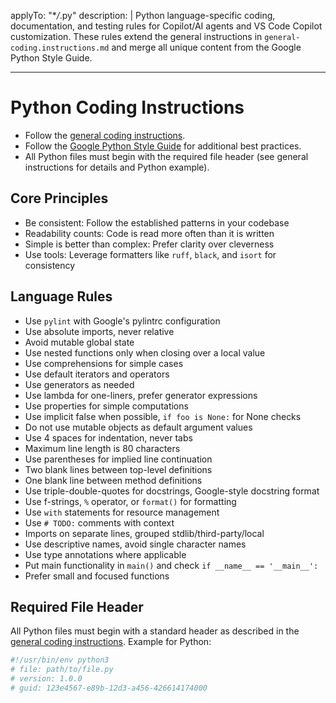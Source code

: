 <!-- file: .github/instructions/python.instructions.md -->
<!-- version: 1.1.0 -->
<!-- guid: 2a5b7c8d-9e1f-4a2b-8c3d-6e9f1a5b7c8d -->
<!-- DO NOT EDIT: This file is managed centrally in ghcommon repository -->
<!-- To update: Create an issue/PR in jdfalk/ghcommon -->

applyTo: "\*_/_.py" description: | Python language-specific coding,
documentation, and testing rules for Copilot/AI agents and VS Code Copilot
customization. These rules extend the general instructions in
`general-coding.instructions.md` and merge all unique content from the Google
Python Style Guide.

---

# Python Coding Instructions

- Follow the [general coding instructions](general-coding.instructions.md).
- Follow the
  [Google Python Style Guide](https://google.github.io/styleguide/pyguide.html)
  for additional best practices.
- All Python files must begin with the required file header (see general
  instructions for details and Python example).

## Core Principles

- Be consistent: Follow the established patterns in your codebase
- Readability counts: Code is read more often than it is written
- Simple is better than complex: Prefer clarity over cleverness
- Use tools: Leverage formatters like `ruff`, `black`, and `isort` for
  consistency

## Language Rules

- Use `pylint` with Google's pylintrc configuration
- Use absolute imports, never relative
- Avoid mutable global state
- Use nested functions only when closing over a local value
- Use comprehensions for simple cases
- Use default iterators and operators
- Use generators as needed
- Use lambda for one-liners, prefer generator expressions
- Use properties for simple computations
- Use implicit false when possible, `if foo is None:` for None checks
- Do not use mutable objects as default argument values
- Use 4 spaces for indentation, never tabs
- Maximum line length is 80 characters
- Use parentheses for implied line continuation
- Two blank lines between top-level definitions
- One blank line between method definitions
- Use triple-double-quotes for docstrings, Google-style docstring format
- Use f-strings, `%` operator, or `format()` for formatting
- Use `with` statements for resource management
- Use `# TODO:` comments with context
- Imports on separate lines, grouped stdlib/third-party/local
- Use descriptive names, avoid single character names
- Use type annotations where applicable
- Put main functionality in `main()` and check `if __name__ == '__main__':`
- Prefer small and focused functions

## Required File Header

All Python files must begin with a standard header as described in the
[general coding instructions](general-coding.instructions.md). Example for
Python:

```python
#!/usr/bin/env python3
# file: path/to/file.py
# version: 1.0.0
# guid: 123e4567-e89b-12d3-a456-426614174000
```
